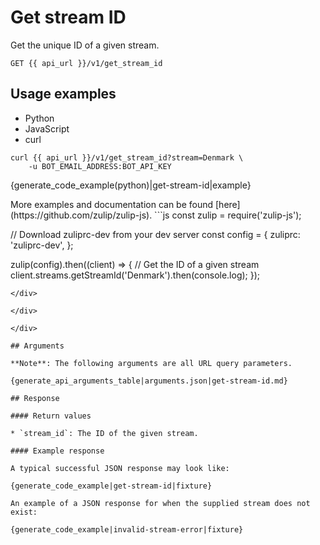 # Get stream ID

Get the unique ID of a given stream.

`GET {{ api_url }}/v1/get_stream_id`

## Usage examples

<div class="code-section" markdown="1">
<ul class="nav">
<li data-language="python">Python</li>
<li data-language="javascript">JavaScript</li>
<li data-language="curl">curl</li>
</ul>
<div class="blocks">

<div data-language="curl" markdown="1">

```
curl {{ api_url }}/v1/get_stream_id?stream=Denmark \
    -u BOT_EMAIL_ADDRESS:BOT_API_KEY
```
</div>

<div data-language="python" markdown="1">

{generate_code_example(python)|get-stream-id|example}

</div>

<div data-language="javascript" markdown="1">
More examples and documentation can be found [here](https://github.com/zulip/zulip-js).
```js
const zulip = require('zulip-js');

// Download zuliprc-dev from your dev server
const config = {
    zuliprc: 'zuliprc-dev',
};

zulip(config).then((client) => {
    // Get the ID of a given stream
    client.streams.getStreamId('Denmark').then(console.log);
});
```
</div>

</div>

</div>

## Arguments

**Note**: The following arguments are all URL query parameters.

{generate_api_arguments_table|arguments.json|get-stream-id.md}

## Response

#### Return values

* `stream_id`: The ID of the given stream.

#### Example response

A typical successful JSON response may look like:

{generate_code_example|get-stream-id|fixture}

An example of a JSON response for when the supplied stream does not
exist:

{generate_code_example|invalid-stream-error|fixture}
